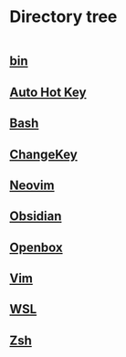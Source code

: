 # Directory tree

```

```

## [bin](./bin/README_bin.md)
## [Auto Hot Key](./ahk/README_ahk.md)
## [Bash](./bash/README_bash.md)
## [ChangeKey](./chgkey/README_chgkey.md)
## [Neovim](./nvim/README_nvim.md)
## [Obsidian](./obsidian/README_obsidian.md)
## [Openbox](./openbox/README_openbox.md)
## [Vim](./vim/README_vim.md)
## [WSL](./wsl/README_wsl.md)
## [Zsh](./zsh/README_zsh.md)
